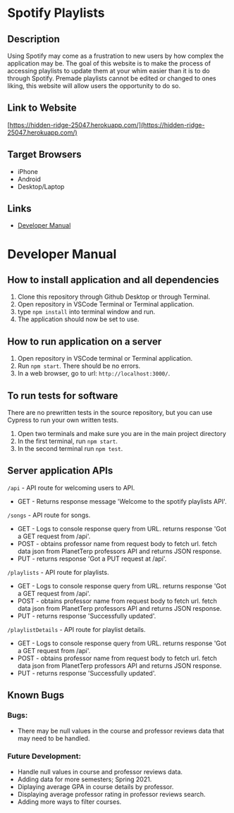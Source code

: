 # Spotify Playlists

## Description
Using Spotify may come as a frustration to new users by how complex the application may be.
The goal of this website is to make the process of accessing playlists to update them at your
whim easier than it is to do through Spotify. Premade playlists cannot be edited or changed
to ones liking, this website will allow users the opportunity to do so. 

## Link to Website
[https://hidden-ridge-25047.herokuapp.com/](https://hidden-ridge-25047.herokuapp.com/)

## Target Browsers
* iPhone
* Android
* Desktop/Laptop

## Links
* [Developer Manual](https://github.com/jhersh4/finalproject377#developer-manual)

# Developer Manual
## How to install application and all dependencies
1. Clone this repository through Github Desktop or through Terminal.
2. Open repository in VSCode Terminal or Terminal application.
3. type ```npm install``` into terminal window and run.
4. The application should now be set to use.

## How to run application on a server
1. Open repository in VSCode terminal or Terminal application.
2. Run ```npm start```. There should be no errors.
3. In a web browser, go to url: ```http://localhost:3000/```.

## To run tests for software
There are no prewritten tests in the source repository, but you can use Cypress to run your own written tests.
1. Open two terminals and make sure you are in the main project directory
2. In the first terminal, run ```npm start```.
3. In the second terminal run ```npm test```.

## Server application APIs
```/api``` - API route for welcoming users to API.
* GET - Returns response message 'Welcome to the spotify playlists API'.

```/songs``` - API route for songs.
* GET - Logs to console response query from URL. returns response 'Got a GET request from /api'.
* POST - obtains professor name from request body to fetch url. fetch data json from PlanetTerp professors API and returns JSON response. 
* PUT - returns response 'Got a PUT request at /api'.

```/playlists``` - API route for playlists.
* GET - Logs to console response query from URL. returns response 'Got a GET request from /api'.
* POST - obtains professor name from request body to fetch url. fetch data json from PlanetTerp professors API and returns JSON response. 
* PUT - returns response 'Successfully updated'.

```/playlistDetails``` - API route for playlist details.
* GET - Logs to console response query from URL. returns response 'Got a GET request from /api'.
* POST - obtains professor name from request body to fetch url. fetch data json from PlanetTerp professors API and returns JSON response. 
* PUT - returns response 'Successfully updated'.

## Known Bugs 
### Bugs:
- There may be null values in the course and professor reviews data that may need to be handled. 


### Future Development: 
* Handle null values in course and professor reviews data.
* Adding data for more semesters; Spring 2021.
* Diplaying average GPA in course details by professor.
* Displaying average professor rating in professor reviews search.
* Adding more ways to filter courses.



